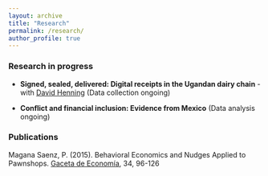 ```yaml
---
layout: archive
title: "Research"
permalink: /research/
author_profile: true
---
```

<!-- Jump to:
- [Working papers](#working-papers)
- [Selected works in progress](#selected-works-in-progress)
- [Publications](#publications) -->


### Research in progress <a name="in-progress"></a>

- **Signed, sealed, delivered: Digital receipts in the Ugandan dairy chain** - with [David Henning](https://djhenning.github.io/) (Data collection ongoing)


- **Conflict and financial inclusion: Evidence from Mexico** (Data analysis ongoing)


### Publications <a name="publications"></a>

Magana Saenz, P. (2015). Behavioral Economics and Nudges Applied to Pawnshops. [Gaceta de Economía](http://gacetadeeconomia.itam.mx/docs/gaceta34.pdf), 34, 96-126
